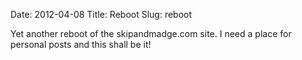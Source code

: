 Date: 2012-04-08
Title: Reboot
Slug: reboot

Yet another reboot of the skipandmadge.com site.  I need a place for personal posts and this shall be it!


